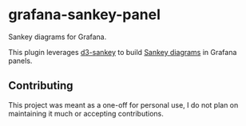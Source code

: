 # grafana-sankey-panel

Sankey diagrams for Grafana.

This plugin leverages [d3-sankey](https://github.com/d3/d3-sankey) to build [Sankey diagrams](https://en.wikipedia.org/wiki/Sankey_diagram) in Grafana panels.

## Contributing

This project was meant as a one-off for personal use, I do not plan on maintaining it much or accepting contributions.
